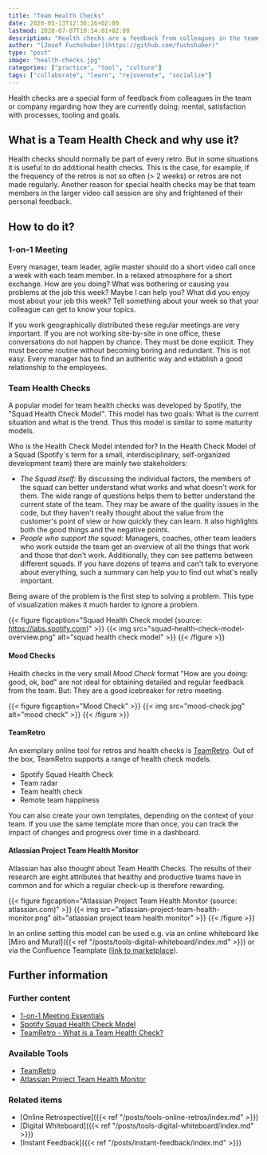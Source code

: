 ```yaml
---
title: "Team Health Checks"
date: 2020-05-13T12:36:26+02:00
lastmod: 2020-07-07T10:14:01+02:00
description: "Health checks are a feedback from colleagues in the team or company regarding how they are doing: mental, satisfaction with processes, tooling and goals."
author: "[Josef Fuchshuber](https://github.com/fuchshuber)"
type: "post"
image: "health-checks.jpg"
categories: ["practice", "tool", "culture"]
tags: ["collaborate", "learn", "rejuvenate", "socialize"]
---
```


Health checks are a special form of feedback from colleagues in the team or company regarding how they are currently doing: mental, satisfaction with processes, tooling and goals.

<!--more-->

## What is a Team Health Check and why use it?

Health checks should normally be part of every retro. But in some situations it is useful to do additional health checks. This is the case, for example, if the frequency of the retros is not so often (> 2 weeks) or retros are not made regularly. Another reason for special health checks may be that team members in the larger video call session are shy and frightened of their personal feedback.  

## How to do it?

### 1-on-1 Meeting

Every manager, team leader, agile master should do a short video call once a week with each team member. In a relaxed atmosphere for a short exchange. How are you doing? What was bothering or causing you problems at the job this week? Maybe I can help you? What did you enjoy most about your job this week? Tell something about your week so that your colleague can get to know your topics.

If you work geographically distributed these regular meetings are very important. If you are not working site-by-site in one office, these conversations do not happen by chance. They must be done explicit. They must become routine without becoming boring and redundant. This is not easy. Every manager has to find an authentic way and establish a good relationship to the employees.

### Team Health Checks

A popular model for team health checks was developed by Spotify, the "Squad Health Check Model". This model has two goals: What is the current situation and what is the trend. Thus this model is similar to some maturity models.

Who is the Health Check Model intended for? In the Health Check Model of a Squad (Spotify`s term for a small, interdisciplinary, self-organized development team) there are mainly two stakeholders:

* *The Squad itself:* By discussing the individual factors, the members of the squad can better understand what works and what doesn't work for them. The wide range of questions helps them to better understand the current state of the team. They may be aware of the quality issues in the code, but they haven't really thought about the value from the customer's point of view or how quickly they can learn. It also highlights both the good things and the negative points.
* *People who support the squad:* Managers, coaches, other team leaders who work outside the team get an overview of all the things that work and those that don't work. Additionally, they can see patterns between different squads. If you have dozens of teams and can't talk to everyone about everything, such a summary can help you to find out what's really important.

Being aware of the problem is the first step to solving a problem. This type of visualization makes it much harder to ignore a problem.

{{< figure figcaption="Squad Health Check model (source: https://labs.spotify.com)" >}}
  {{< img src="squad-health-check-model-overview.png" alt="squad health check model" >}}
{{< /figure >}}

#### Mood Checks

Health checks in the very small *Mood Check* format "How are you doing: good, ok, bad" are not ideal for obtaining detailed and regular feedback from the team. But: They are a good icebreaker for retro meeting.

{{< figure figcaption="Mood Check" >}}
  {{< img src="mood-check.jpg" alt="mood check" >}}
{{< /figure >}}

#### TeamRetro

An exemplary online tool for retros and health checks is [TeamRetro](https://www.teamretro.com/health-checks/). Out of the box, TeamRetro supports a range of health check models.

* Spotify Squad Health Check
* Team radar
* Team health check
* Remote team happiness

You can also create your own templates, depending on the context of your team. If you use the same template more than once, you can track the impact of changes and progress over time in a dashboard.

#### Atlassian Project Team Health Monitor

Atlassian has also thought about Team Health Checks. The results of their research are eight attributes that healthy and productive teams have in common and for which a regular check-up is therefore rewarding.

{{< figure figcaption="Atlassian Project Team Health Monitor (source: atlassian.com)" >}}
  {{< img src="atlassian-project-team-health-monitor.png" alt="atlassian project team health monitor" >}}
{{< /figure >}}

In an online setting this model can be used e.g. via an online whiteboard like [Miro and Mural]({{< ref "/posts/tools-digital-whiteboard/index.md" >}}) or via the Confluence Teamplate ([link to marketplace](https://marketplace.atlassian.com/apps/1216029/leadership-team-health-monitor?hosting=cloud&tab=overview)).

## Further information

### Further content

* [1-on-1 Meeting Essentials](https://www.small-improvements.com/1-on-1-meeting-essentials/)
* [Spotify Squad Health Check Model](https://labs.spotify.com/2014/09/16/squad-health-check-model/)
* [TeamRetro - What is a Team Health Check?](https://www.teamretro.com/health-checks/team-health-check/)

### Available Tools

* [TeamRetro](https://www.teamretro.com/health-checks/)
* [Atlassian Project Team Health Monitor](https://www.atlassian.com/de/team-playbook/health-monitor/project-teams)

### Related items

* [Online Retrospective]({{< ref "/posts/tools-online-retros/index.md" >}})
* [Digital Whiteboard]({{< ref "/posts/tools-digital-whiteboard/index.md" >}})
* [Instant Feedback]({{< ref "/posts/instant-feedback/index.md" >}})
